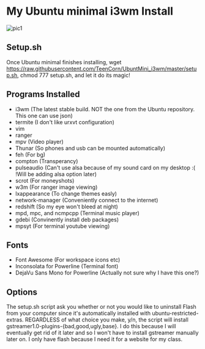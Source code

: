 # My Ubuntu minimal i3wm Install

![pic1](pic1.png)

## Setup.sh
Once Ubuntu minimal finishes installing, wget https://raw.githubusercontent.com/TeenCorn/UbuntMini_i3wm/master/setup.sh, chmod 777 setup.sh, and let it do its magic!

## Programs Installed

+ i3wm (The latest stable build. NOT the one from the Ubuntu repository. This one can use json)
+ termite (I don't like urxvt configuration)
+ vim
+ ranger
+ mpv (Video player)
+ Thunar (So phones and usb can be mounted automatically)
+ feh (For bg)
+ compton (Transperancy)
+ pulseaudio (Can't use alsa because of my sound card on my desktop :( !Will be adding alsa option later)
+ scrot (For moneyshots)
+ w3m (For ranger image viewing)
+ lxappearance (To change themes easly)
+ network-manager (Conveniently connect to the internet)
+ redshift (So my eye won't bleed at night)
+ mpd, mpc, and ncmpcpp (Terminal music player)
+ gdebi (Convinently install deb packages)
+ mpsyt (For terminal youtube viewing)

## Fonts

+ Font Awesome (For workspace icons etc)
+ Inconsolata for Powerline (Terminal font)
+ DejaVu Sans Mono for Powerline (Actually not sure why I have this one?)

## Options
The setup.sh script ask you whether or not you would like to uninstall Flash from your computer since it's automatically installed with ubuntu-restricted-extras. REGARDLESS of what choice you make, y/n, the script will install gstreamer1.0-plugins-{bad,good,ugly,base}. I do this because I will eventually get rid of it later and so I won't have to install gstreamer manually later on. I only have flash because I need it for a website for my class.
